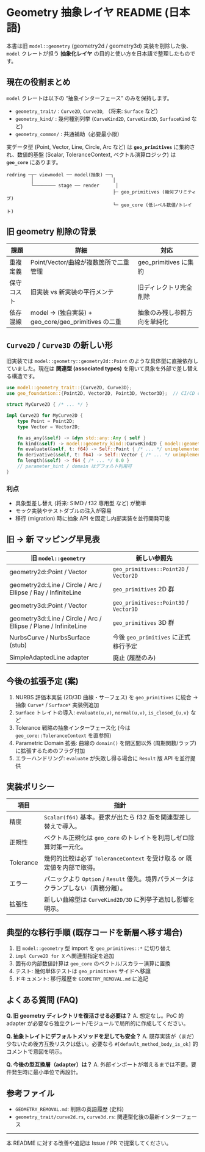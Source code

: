 # Geometry 抽象レイヤ README (日本語)

本書は旧 `model::geometry` (geometry2d / geometry3d) 実装を削除した後、`model` クレートが担う **抽象化レイヤ** の目的と使い方を日本語で整理したものです。

## 現在の役割まとめ

`model` クレートは以下の “抽象インターフェース” のみを保持します。

- `geometry_trait/` : `Curve2D`, `Curve3D`, （将来: `Surface` など）
- `geometry_kind/` : 幾何種別列挙 (`CurveKind2D`, `CurveKind3D`, `SurfaceKind` など)
- `geometry_common/` : 共通補助（必要最小限）

実データ型 (Point, Vector, Line, Circle, Arc など) は **`geo_primitives`** に集約され、数値的基盤 (Scalar, ToleranceContext, ベクトル演算ロジック) は **`geo_core`** にあります。

```
redring ─┬─ viewmodel ── model(抽象) ──┐
         │                             │
         └──────── stage ── render      │
                                       ├─ geo_primitives (幾何プリミティブ)
                                       └─ geo_core (低レベル数値/トレイト)
```

## 旧 geometry 削除の背景

| 課題       | 詳細                                                | 対応                         |
| ---------- | --------------------------------------------------- | ---------------------------- |
| 重複定義   | Point/Vector/曲線が複数箇所で二重管理               | geo_primitives に集約        |
| 保守コスト | 旧実装 vs 新実装の平行メンテ                        | 旧ディレクトリ完全削除       |
| 依存混線   | model → (独自実装) + geo_core/geo_primitives の二重 | 抽象のみ残し参照方向を単純化 |

## `Curve2D` / `Curve3D` の新しい形

旧実装では `model::geometry::geometry2d::Point` のような具体型に直接依存していました。現在は **関連型 (associated types)** を用いて具象を外部で差し替える構造です。

```rust
use model::geometry_trait::{Curve2D, Curve3D};
use geo_foundation::{Point2D, Vector2D, Point3D, Vector3D};  // CI/CD compliance

struct MyCurve2D { /* ... */ }

impl Curve2D for MyCurve2D {
    type Point = Point2D;
    type Vector = Vector2D;

    fn as_any(&self) -> &dyn std::any::Any { self }
    fn kind(&self) -> model::geometry_kind::CurveKind2D { model::geometry_kind::CurveKind2D::Line }
    fn evaluate(&self, t: f64) -> Self::Point { /* ... */ unimplemented!() }
    fn derivative(&self, t: f64) -> Self::Vector { /* ... */ unimplemented!() }
    fn length(&self) -> f64 { /* ... */ 0.0 }
    // parameter_hint / domain はデフォルト利用可
}
```

### 利点

- 具象型差し替え (将来: SIMD / f32 専用型 など) が簡単
- モック実装やテストダブルの注入が容易
- 移行 (migration) 時に抽象 API を固定し内部実装を並行開発可能

## 旧 → 新 マッピング早見表

| 旧 `model::geometry`                                             | 新しい参照先                           |
| ---------------------------------------------------------------- | -------------------------------------- |
| geometry2d::Point / Vector                                       | `geo_primitives::Point2D` / `Vector2D` |
| geometry2d::Line / Circle / Arc / Ellipse / Ray / InfiniteLine   | `geo_primitives` 2D 群                 |
| geometry3d::Point / Vector                                       | `geo_primitives::Point3D` / `Vector3D` |
| geometry3d::Line / Circle / Arc / Ellipse / Plane / InfiniteLine | `geo_primitives` 3D 群                 |
| NurbsCurve / NurbsSurface (stub)                                 | 今後 `geo_primitives` に正式移行予定   |
| SimpleAdaptedLine adapter                                        | 廃止 (履歴のみ)                        |

## 今後の拡張予定 (案)

1. NURBS 評価本実装 (2D/3D 曲線・サーフェス) を `geo_primitives` に統合 → 抽象 `Curve*` / `Surface*` 実装例追加
2. `Surface` トレイトの導入: `evaluate(u,v)`, `normal(u,v)`, `is_closed_{u,v}` など
3. Tolerance 戦略の抽象インターフェース化 (今は `geo_core::ToleranceContext` を直参照)
4. Parametric Domain 拡張: 曲線の `domain()` を閉区間以外 (周期関数/ラップ) に拡張するためのフラグ付加
5. エラーハンドリング: `evaluate` が失敗し得る場合に `Result` 版 API を並行提供

## 実装ポリシー

| 項目      | 指針                                                                                |
| --------- | ----------------------------------------------------------------------------------- |
| 精度      | `Scalar(f64)` 基本。要求が出たら f32 版を関連型差し替えで導入。                     |
| 正規性    | ベクトル正規化は `geo_core` のトレイトを利用しゼロ除算対策一元化。                  |
| Tolerance | 幾何的比較は必ず `ToleranceContext` を受け取る or 既定値を内部で取得。              |
| エラー    | パニックより `Option` / `Result` 優先。境界パラメータはクランプしない（責務分離）。 |
| 拡張性    | 新しい曲線型は `CurveKind2D/3D` に列挙子追加し影響を明示。                          |

## 典型的な移行手順 (既存コードを新層へ移す場合)

1. 旧 `model::geometry` 型 import を `geo_primitives::*` に切り替え
2. `impl Curve2D for X` へ関連型指定を追加
3. 固有の内部数値計算は `geo_core` のベクトル/スカラー演算に置換
4. テスト: 幾何単体テストは `geo_primitives` サイドへ移譲
5. ドキュメント: 移行履歴を `GEOMETRY_REMOVAL.md` に追記

## よくある質問 (FAQ)

**Q. 旧 geometry ディレクトリを復活させる必要は？**
A. 想定なし。PoC 的 adapter が必要なら独立クレート/モジュールで局所的に作成してください。

**Q. 抽象トレイトにデフォルトメソッドを足しても安全？**
A. 既存実装が（まだ）少ないため後方互換リスクは低い。必要なら `#[default_method_body_is_ok]` 的コメントで意図を明示。

**Q. 今後の型互換層（adapter）は？**
A. 外部インポートが増えるまでは不要。要件発生時に最小単位で再設計。

## 参考ファイル

- `GEOMETRY_REMOVAL.md`: 削除の英語履歴 (史料)
- `geometry_trait/curve2d.rs`, `curve3d.rs`: 関連型化後の最新インターフェース

---

本 README に対する改善や追記は Issue / PR で提案してください。
